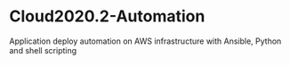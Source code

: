 # Cloud2020.2-Automation
Application deploy automation on AWS infrastructure with Ansible, Python and shell scripting
